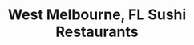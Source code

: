 ---
layout: city
title: West Melbourne, FL Sushi Restaurants
permalink: /florida/west-melbourne/
stateAbbr: FL
stateName: Florida
cityName: West Melbourne

---